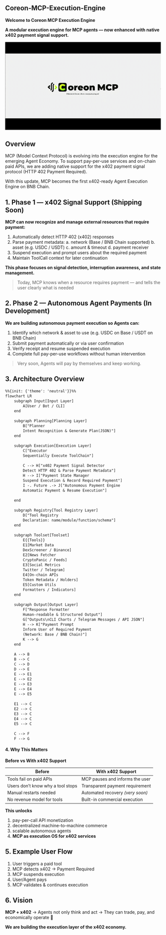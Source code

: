 ## Coreon-MCP-Execution-Engine
**Welcome to Coreon MCP Execution Engine**

**A modular execution engine for MCP agents —  now enhanced with native x402 payment signal support.**

![demo](./assets/gif/Index.gif)

## Overview
MCP (Model Context Protocol) is evolving into the execution engine for the emerging Agent Economy.
To support pay-per-use services and on-chain paid APIs, we are adding native support for the x402 payment signal protocol (HTTP 402 Payment Required).

With this update, MCP becomes the first x402-ready Agent Execution Engine on BNB Chain.

## 1. Phase 1 — x402 Signal Support (Shipping Soon)

**MCP can now recognize and manage external resources that require payment:** 

1. Automatically detect HTTP 402 (x402) responses
2. Parse payment metadata:
    a. network (Base / BNB Chain supported)
    b. asset (e.g. USDC / USDT)
    c. amount & timeout
    d. payment receiver
3. Suspend execution and prompt users about the required payment
4. Maintain ToolCall context for later continuation

**This phase focuses on signal detection, interruption awareness, and state management.**


> Today, MCP knows when a resource requires payment
> — and tells the user clearly what is needed

## 2. Phase 2 — Autonomous Agent Payments (In Development)

**We are building autonomous payment execution so Agents can:** 
1.	Identify which network & asset to use
(e.g. USDC on Base / USDT on BNB Chain)
2.	Submit payment automatically or via user confirmation
3.	Verify receipt and resume suspended execution
4.	Complete full pay-per-use workflows without human intervention

> Very soon, Agents will pay by themselves and keep working.

## 3. Architecture Overview

```mermaid
%%{init: {'theme': 'neutral'}}%%
flowchart LR
    subgraph Input[Input Layer]
        A[User / Bot / CLI]
    end

    subgraph Planning[Planning Layer]
        B["Planner
        Intent Recognition & Generate Plan(JSON)"]
    end

    subgraph Execution[Execution Layer]
        C["Executor
        Sequentially Execute ToolChain"]

        C --> H["x402 Payment Signal Detector
        Detect HTTP 402 & Parse Payment Metadata"]
        H --> I["Payment State Manager
        Suspend Execution & Record Required Payment"]
        I -. Future .-> J["Autonomous Payment Engine
        Automatic Payment & Resume Execution"]

    end

    subgraph Registry[Tool Registry Layer]
        D["Tool Registry
        Declaration: name/module/function/schema"]
    end

    subgraph Toolset[Toolset]
        E{{Tools}}
        E1[Market Data
        DexScreener / Binance]
        E2[News Fetcher
        CryptoPanic / Feeds]
        E3[Social Metrics
        Twitter / Telegram]
        E4[On-chain APIs
        Token Metadata / Holders]
        E5[Custom Utils
        Formatters / Indicators]
    end

    subgraph Output[Output Layer]
        F["Response Formatter
        Human-readable & Structured Output"]
        G["Outputs\nCLI Charts / Telegram Messages / API JSON"]
        H --> K["Payment Prompt
        Inform User of Required Payment
        (Network: Base / BNB Chain)"]
        K --> G
    end

    A --> B
    B --> C
    C --> D
    D --> E
    E --> E1
    E --> E2
    E --> E3
    E --> E4
    E --> E5

    E1 --> C
    E2 --> C
    E3 --> C
    E4 --> C
    E5 --> C

    C --> F
    F --> G
```

#### 4. Why This Matters 
**Before vs With x402 Support**

| Before | With x402 Support |
|--------|------------------|
| Tools fail on paid APIs | MCP pauses and informs the user |
| Users don’t know why a tool stops | Transparent payment requirement |
| Manual restarts needed | Automated recovery *(very soon)* |
| No revenue model for tools | Built-in commercial execution |

**This unlocks**
1. pay-per-call API monetization
2. decentralized machine-to-machine commerce
3. scalable autonomous agents
4. **MCP as execution OS for x402 services**

## 5. Example User Flow
1. User triggers a paid tool
2. MCP detects x402 → Payment Required
3. MCP suspends execution
4. User/Agent pays
5. MCP validates & continues execution

## 6. Vision
**MCP + x402**
-> Agents not only think and act
-> They can trade, pay, and economically operate 🚀

**We are building the execution layer of the x402 economy.**
